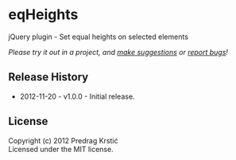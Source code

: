 # eqHeights

jQuery plugin - Set equal heights on selected elements

_Please try it out in a project, and [make suggestions][issues] or [report bugs][issues]!_


## Release History

* 2012-11-20 - v1.0.0 - Initial release.

## License
Copyright (c) 2012 Predrag Krstić  
Licensed under the MIT license.  

[issues]: /pkrstic/eqHeights/issues
